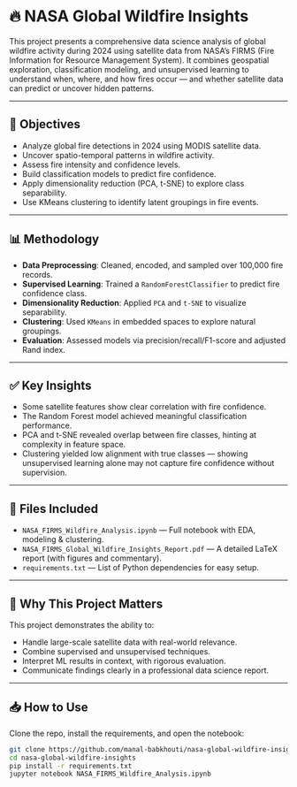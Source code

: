 # 🔥 NASA Global Wildfire Insights

This project presents a comprehensive data science analysis of global wildfire activity during 2024 using satellite data from NASA’s FIRMS (Fire Information for Resource Management System). It combines geospatial exploration, classification modeling, and unsupervised learning to understand when, where, and how fires occur — and whether satellite data can predict or uncover hidden patterns.

---

## 📌 Objectives

- Analyze global fire detections in 2024 using MODIS satellite data.
- Uncover spatio-temporal patterns in wildfire activity.
- Assess fire intensity and confidence levels.
- Build classification models to predict fire confidence.
- Apply dimensionality reduction (PCA, t-SNE) to explore class separability.
- Use KMeans clustering to identify latent groupings in fire events.

---

## 📊 Methodology

- **Data Preprocessing**: Cleaned, encoded, and sampled over 100,000 fire records.
- **Supervised Learning**: Trained a `RandomForestClassifier` to predict fire confidence class.
- **Dimensionality Reduction**: Applied `PCA` and `t-SNE` to visualize separability.
- **Clustering**: Used `KMeans` in embedded spaces to explore natural groupings.
- **Evaluation**: Assessed models via precision/recall/F1-score and adjusted Rand index.

---

## ✅ Key Insights

- Some satellite features show clear correlation with fire confidence.
- The Random Forest model achieved meaningful classification performance.
- PCA and t-SNE revealed overlap between fire classes, hinting at complexity in feature space.
- Clustering yielded low alignment with true classes — showing unsupervised learning alone may not capture fire confidence without supervision.

---

## 📎 Files Included

- `NASA_FIRMS_Wildfire_Analysis.ipynb` — Full notebook with EDA, modeling & clustering.
- `NASA_FIRMS_Global_Wildfire_Insights_Report.pdf` — A detailed LaTeX report (with figures and commentary).
- `requirements.txt` — List of Python dependencies for easy setup.

---

## 🧠 Why This Project Matters

This project demonstrates the ability to:
- Handle large-scale satellite data with real-world relevance.
- Combine supervised and unsupervised techniques.
- Interpret ML results in context, with rigorous evaluation.
- Communicate findings clearly in a professional data science report.

---

## 📥 How to Use

Clone the repo, install the requirements, and open the notebook:

```bash
git clone https://github.com/manal-babkhouti/nasa-global-wildfire-insights.git
cd nasa-global-wildfire-insights
pip install -r requirements.txt
jupyter notebook NASA_FIRMS_Wildfire_Analysis.ipynb
